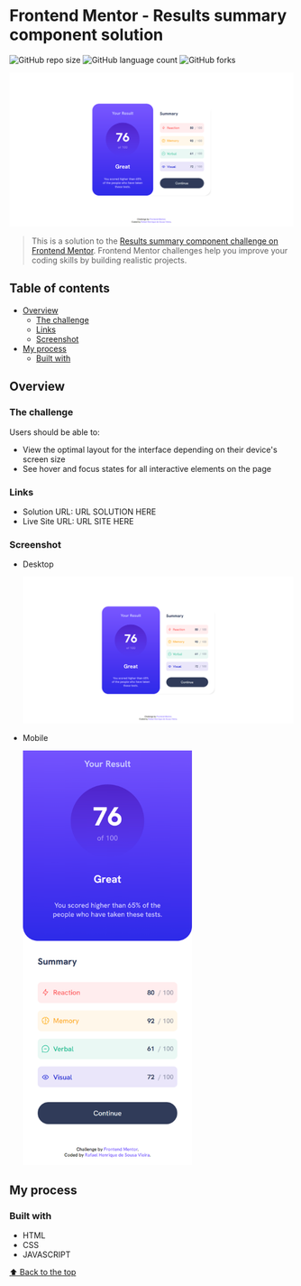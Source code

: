# Frontend Mentor - Results summary component solution

![GitHub repo size](https://img.shields.io/github/repo-size/RafaelHDSV/Results-summary-component?style=for-the-badge)
![GitHub language count](https://img.shields.io/github/languages/count/RafaelHDSV/Results-summary-component?style=for-the-badge)
![GitHub forks](https://img.shields.io/github/forks/RafaelHDSV/Results-summary-component?style=for-the-badge)

<img src="images/desktop.png" alt="desktop.png">

> This is a solution to the [Results summary component challenge on Frontend Mentor](https://www.frontendmentor.io/challenges/results-summary-component-CE_K6s0maV). Frontend Mentor challenges help you improve your coding skills by building realistic projects. 

## Table of contents

- [Overview](#overview)
  - [The challenge](#the-challenge)
  - [Links](#links)
  - [Screenshot](#screenshot)
- [My process](#my-process)
  - [Built with](#built-with)

## Overview

### The challenge

Users should be able to:

- View the optimal layout for the interface depending on their device's screen size
- See hover and focus states for all interactive elements on the page

### Links

- Solution URL: URL SOLUTION HERE
- Live Site URL: URL SITE HERE

### Screenshot

  - Desktop
  
    ![](images/desktop.png)
    
  - Mobile
    
    <img src="images/mobile.png" alt="mobile.png" width="300px">

## My process

### Built with

- HTML
- CSS
- JAVASCRIPT

[⬆ Back to the top](#name_of_repository)<br>
